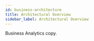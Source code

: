 ```yaml
---
id: business-architecture
title: Architectural Overview
sidebar_label: Architectural Overview
---
```


Business Analytics copy.